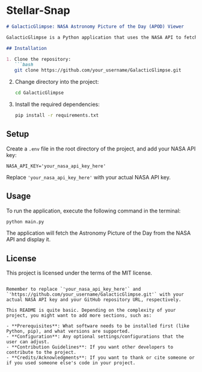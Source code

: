 # Stellar-Snap

```markdown
# GalacticGlimpse: NASA Astronomy Picture of the Day (APOD) Viewer

GalacticGlimpse is a Python application that uses the NASA API to fetch and display the Astronomy Picture of the Day (APOD).

## Installation

1. Clone the repository:
   ```bash
   git clone https://github.com/your_username/GalacticGlimpse.git
   ```

2. Change directory into the project:
   ```bash
   cd GalacticGlimpse
   ```

3. Install the required dependencies:
   ```bash
   pip install -r requirements.txt
   ```

## Setup

Create a `.env` file in the root directory of the project, and add your NASA API key:

```env
NASA_API_KEY='your_nasa_api_key_here'
```

Replace `'your_nasa_api_key_here'` with your actual NASA API key.

## Usage

To run the application, execute the following command in the terminal:

```bash
python main.py
```

The application will fetch the Astronomy Picture of the Day from the NASA API and display it.

## License

This project is licensed under the terms of the MIT license.
```

Remember to replace `'your_nasa_api_key_here'` and `'https://github.com/your_username/GalacticGlimpse.git'` with your actual NASA API key and your GitHub repository URL, respectively.

This README is quite basic. Depending on the complexity of your project, you might want to add more sections, such as:

- **Prerequisites**: What software needs to be installed first (like Python, pip), and what versions are supported.
- **Configuration**: Any optional settings/configurations that the user can adjust.
- **Contribution Guidelines**: If you want other developers to contribute to the project.
- **Credits/Acknowledgments**: If you want to thank or cite someone or if you used someone else's code in your project.
